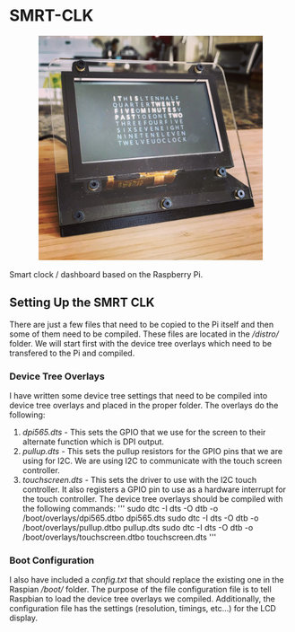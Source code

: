 # SMRT-CLK
<p align="center">
<img src="/pics/smrt_clk.jpg" alt="BatBone" width="400">
</p>
Smart clock / dashboard based on the Raspberry Pi. 

## Setting Up the SMRT CLK
There are just a few files that need to be copied to the Pi itself and then some of them need to be compiled. These files are located in the */distro/* folder. We will start first with the device tree overlays which need to be transfered to the Pi and compiled.

### Device Tree Overlays
I have written some device tree settings that need to be compiled into device tree overlays and placed in the proper folder. The overlays do the following:
1. *dpi565.dts* - This sets the GPIO that we use for the screen to their alternate function which is DPI output.
2. *pullup.dts* - This sets the pullup resistors for the GPIO pins that we are using for I2C. We are using I2C to communicate with the touch screen controller.
3. *touchscreen.dts* - This sets the driver to use with the I2C touch controller. It also registers a GPIO pin to use as a hardware interrupt for the touch controller.
The device tree overlays should be compiled with the following commands:
'''
sudo dtc -I dts -O dtb -o /boot/overlays/dpi565.dtbo dpi565.dts
sudo dtc -I dts -O dtb -o /boot/overlays/pullup.dtbo pullup.dts
sudo dtc -I dts -O dtb -o /boot/overlays/touchscreen.dtbo touchscreen.dts
'''

### Boot Configuration
I also have included a *config.txt* that should replace the existing one in the Raspian */boot/* folder. The purpose of the file configuration file is to tell Raspbian to load the device tree overlays we compiled. Additionally, the configuration file has the settings (resolution, timings, etc...) for the LCD display.
